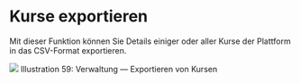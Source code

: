 # Kurse exportieren

Mit dieser Funktion können Sie Details einiger oder aller Kurse der Plattform in das CSV-Format exportieren.

![](../../.gitbook/assets/coursexporter%20%283%29.png)
Illustration 59: Verwaltung — Exportieren von Kursen